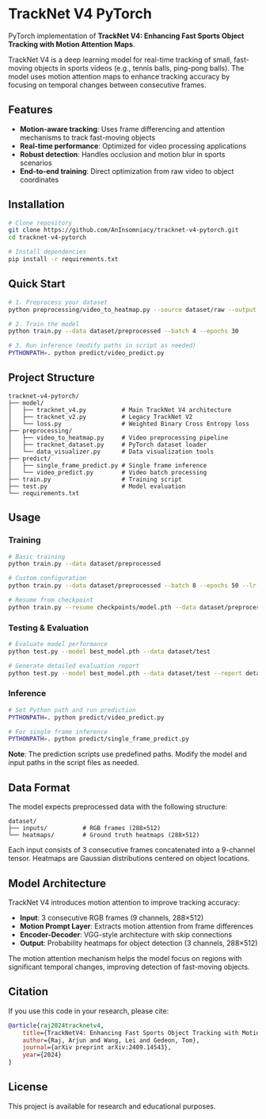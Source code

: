 # TrackNet V4 PyTorch

PyTorch implementation of **TrackNet V4: Enhancing Fast Sports Object Tracking with Motion Attention Maps**.

TrackNet V4 is a deep learning model for real-time tracking of small, fast-moving objects in sports videos (e.g., tennis balls, ping-pong balls). The model uses motion attention maps to enhance tracking accuracy by focusing on temporal changes between consecutive frames.

## Features

- **Motion-aware tracking**: Uses frame differencing and attention mechanisms to track fast-moving objects
- **Real-time performance**: Optimized for video processing applications
- **Robust detection**: Handles occlusion and motion blur in sports scenarios
- **End-to-end training**: Direct optimization from raw video to object coordinates

## Installation

```bash
# Clone repository
git clone https://github.com/AnInsomniacy/tracknet-v4-pytorch.git
cd tracknet-v4-pytorch

# Install dependencies
pip install -r requirements.txt
```

## Quick Start

```bash
# 1. Preprocess your dataset
python preprocessing/video_to_heatmap.py --source dataset/raw --output dataset/preprocessed

# 2. Train the model
python train.py --data dataset/preprocessed --batch 4 --epochs 30

# 3. Run inference (modify paths in script as needed)
PYTHONPATH=. python predict/video_predict.py
```

## Project Structure

```
tracknet-v4-pytorch/
├── model/
│   ├── tracknet_v4.py          # Main TrackNet V4 architecture
│   ├── tracknet_v2.py          # Legacy TrackNet V2
│   └── loss.py                 # Weighted Binary Cross Entropy loss
├── preprocessing/
│   ├── video_to_heatmap.py     # Video preprocessing pipeline
│   ├── tracknet_dataset.py     # PyTorch dataset loader
│   └── data_visualizer.py      # Data visualization tools
├── predict/
│   ├── single_frame_predict.py # Single frame inference
│   └── video_predict.py        # Video batch processing
├── train.py                    # Training script
├── test.py                     # Model evaluation
└── requirements.txt
```

## Usage

### Training

```bash
# Basic training
python train.py --data dataset/preprocessed

# Custom configuration
python train.py --data dataset/preprocessed --batch 8 --epochs 50 --lr 0.001 --optimizer Adam

# Resume from checkpoint
python train.py --resume checkpoints/model.pth --data dataset/preprocessed
```

### Testing & Evaluation

```bash
# Evaluate model performance
python test.py --model best_model.pth --data dataset/test

# Generate detailed evaluation report
python test.py --model best_model.pth --data dataset/test --report detailed --out results/
```

### Inference

```bash
# Set Python path and run prediction
PYTHONPATH=. python predict/video_predict.py

# For single frame inference
PYTHONPATH=. python predict/single_frame_predict.py
```

**Note**: The prediction scripts use predefined paths. Modify the model and input paths in the script files as needed.

## Data Format

The model expects preprocessed data with the following structure:

```
dataset/
├── inputs/          # RGB frames (288×512)
└── heatmaps/        # Ground truth heatmaps (288×512)
```

Each input consists of 3 consecutive frames concatenated into a 9-channel tensor. Heatmaps are Gaussian distributions centered on object locations.

## Model Architecture

TrackNet V4 introduces motion attention to improve tracking accuracy:

- **Input**: 3 consecutive RGB frames (9 channels, 288×512)
- **Motion Prompt Layer**: Extracts motion attention from frame differences
- **Encoder-Decoder**: VGG-style architecture with skip connections
- **Output**: Probability heatmaps for object detection (3 channels, 288×512)

The motion attention mechanism helps the model focus on regions with significant temporal changes, improving detection of fast-moving objects.

## Citation

If you use this code in your research, please cite:

```bibtex
@article{raj2024tracknetv4,
    title={TrackNetV4: Enhancing Fast Sports Object Tracking with Motion Attention Maps},
    author={Raj, Arjun and Wang, Lei and Gedeon, Tom},
    journal={arXiv preprint arXiv:2409.14543},
    year={2024}
}
```

## License

This project is available for research and educational purposes.